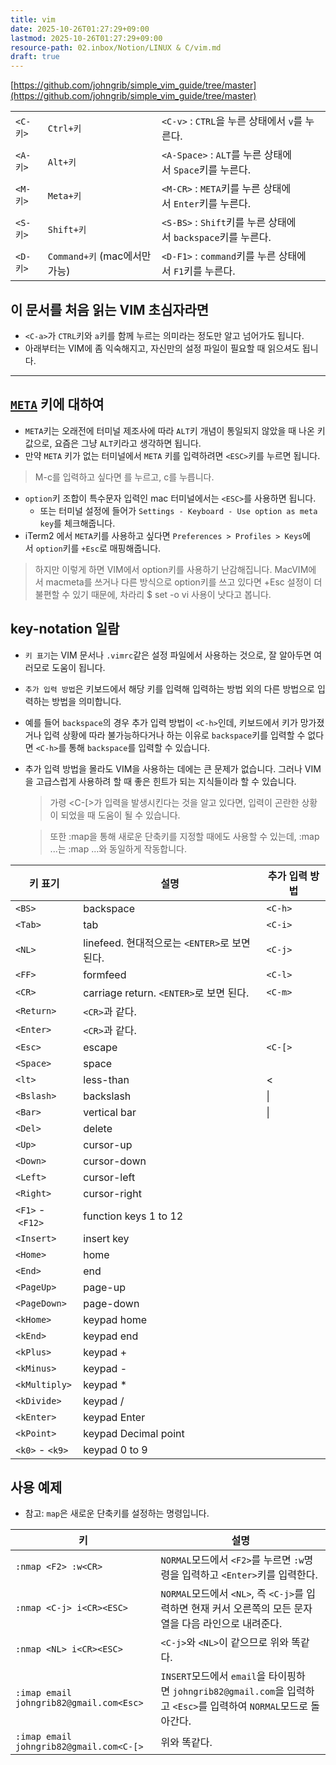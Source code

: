```yaml
---
title: vim
date: 2025-10-26T01:27:29+09:00
lastmod: 2025-10-26T01:27:29+09:00
resource-path: 02.inbox/Notion/LINUX & C/vim.md
draft: true
---
```

[https://github.com/johngrib/simple_vim_guide/tree/master](https://github.com/johngrib/simple_vim_guide/tree/master)

|   |   |   |
|---|---|---|
|`<C-키>`|`Ctrl+키`|`<C-v>` : `CTRL`을 누른 상태에서 `v`를 누른다.|
|`<A-키>`|`Alt+키`|`<A-Space>` : `ALT`를 누른 상태에서 `Space`키를 누른다.|
|`<M-키>`|`Meta+키`|`<M-CR>` : `META`키를 누른 상태에서 `Enter`키를 누른다.|
|`<S-키>`|`Shift+키`|`<S-BS>` : `Shift`키를 누른 상태에서 `backspace`키를 누른다.|
|`<D-키>`|`Command+키` (mac에서만 가능)|`<D-F1>` : `command`키를 누른 상태에서 `F1`키를 누른다.|

## 이 문서를 처음 읽는 VIM 초심자라면

- `<C-a>`가 `CTRL`키와 `a`키를 함께 누르는 의미라는 정도만 알고 넘어가도 됩니다.
- 아래부터는 VIM에 좀 익숙해지고, 자신만의 설정 파일이 필요할 때 읽으셔도 됩니다.

---

## [`META`](https://en.wikipedia.org/wiki/Meta_key) 키에 대하여

- `META`키는 오래전에 터미널 제조사에 따라 `ALT`키 개념이 통일되지 않았을 때 나온 키 값으로, 요즘은 그냥 `ALT`키라고 생각하면 됩니다.
- 만약 `META` 키가 없는 터미널에서 `META` 키를 입력하려면 `<ESC>`키를 누르면 됩니다.

> M-c를 입력하고 싶다면 <ESC>를 누르고, c를 누릅니다.

- `option`키 조합이 특수문자 입력인 mac 터미널에서는 `<ESC>`를 사용하면 됩니다.
    - 또는 터미널 설정에 들어가 `Settings - Keyboard - Use option as meta key`를 체크해줍니다.
- iTerm2 에서 `META`키를 사용하고 싶다면 `Preferences > Profiles > Keys`에서 `option`키를 `+Esc`로 매핑해줍니다.

> 하지만 이렇게 하면 VIM에서 option키를 사용하기 난감해집니다. MacVIM에서 macmeta를 쓰거나 다른 방식으로 option키를 쓰고 있다면 +Esc 설정이 더 불편할 수 있기 때문에, 차라리 $ set -o vi 사용이 낫다고 봅니다.

## key-notation 일람

- `키 표기`는 VIM 문서나 `.vimrc`같은 설정 파일에서 사용하는 것으로, 잘 알아두면 여러모로 도움이 됩니다.
- `추가 입력 방법`은 키보드에서 해당 키를 입력해 입력하는 방법 외의 다른 방법으로 입력하는 방법을 의미합니다.
- 예를 들어 `backspace`의 경우 추가 입력 방법이 `<C-h>`인데, 키보드에서 키가 망가졌거나 입력 상황에 따라 불가능하다거나 하는 이유로 `backspace`키를 입력할 수 없다면 `<C-h>`를 통해 `backspace`를 입력할 수 있습니다.
- 추가 입력 방법을 몰라도 VIM을 사용하는 데에는 큰 문제가 없습니다. 그러나 VIM을 고급스럽게 사용하려 할 때 좋은 힌트가 되는 지식들이라 할 수 있습니다.
    
    > 가령 <C-[>가 <Esc>입력을 발생시킨다는 것을 알고 있다면, <Esc>입력이 곤란한 상황이 되었을 때 도움이 될 수 있습니다.
    
    > 또한 :map을 통해 새로운 단축키를 지정할 때에도 사용할 수 있는데, :map <NL> ...는 :map <C-j> ...와 동일하게 작동합니다.
    


| 키 표기          | 설명                                          | 추가 입력 방법 |
| ---------------- | --------------------------------------------- | -------------- |
| `<BS>`           | backspace                                     | `<C-h>`        |
| `<Tab>`          | tab                                           | `<C-i>`        |
| `<NL>`           | linefeed. 현대적으로는 `<ENTER>`로 보면 된다. | `<C-j>`        |
| `<FF>`           | formfeed                                      | `<C-l>`        |
| `<CR>`           | carriage return. `<ENTER>`로 보면 된다.       | `<C-m>`        |
| `<Return>`       | `<CR>`과 같다.                                |                |
| `<Enter>`        | `<CR>`과 같다.                                |                |
| `<Esc>`          | escape                                        | `<C-[>`        |
| `<Space>`        | space                                         |                |
| `<lt>`           | less-than                                     | <              |
| `<Bslash>`       | backslash                                     | \|             |
| `<Bar>`          | vertical bar                                  | \|             |
| `<Del>`          | delete                                        |                |
| `<Up>`           | cursor-up                                     |                |
| `<Down>`         | cursor-down                                   |                |
| `<Left>`         | cursor-left                                   |                |
| `<Right>`        | cursor-right                                  |                |
| `<F1>` - `<F12>` | function keys 1 to 12                         |                |
| `<Insert>`       | insert key                                    |                |
| `<Home>`         | home                                          |                |
| `<End>`          | end                                           |                |
| `<PageUp>`       | page-up                                       |                |
| `<PageDown>`     | page-down                                     |                |
| `<kHome>`        | keypad home                                   |                |
| `<kEnd>`         | keypad end                                    |                |
| `<kPlus>`        | keypad +                                      |                |
| `<kMinus>`       | keypad -                                      |                |
| `<kMultiply>`    | keypad *                                      |                |
| `<kDivide>`      | keypad /                                      |                |
| `<kEnter>`       | keypad Enter                                  |                |
| `<kPoint>`       | keypad Decimal point                          |                |
| `<k0>` - `<k9>`  | keypad 0 to 9                                 |                |

## 사용 예제

- 참고: `map`은 새로운 단축키를 설정하는 명령입니다.



| 키                                      | 설명                                                                                                                |
| --------------------------------------- | ------------------------------------------------------------------------------------------------------------------- |
| `:nmap <F2> :w<CR>`                     | `NORMAL`모드에서 `<F2>`를 누르면 `:w`명령을 입력하고 `<Enter>`키를 입력한다.                                        |
| `:nmap <C-j> i<CR><ESC>`                | `NORMAL`모드에서 `<NL>`, 즉 `<C-j>`를 입력하면 현재 커서 오른쪽의 모든 문자열을 다음 라인으로 내려준다.             |
| `:nmap <NL> i<CR><ESC>`                 | `<C-j>`와 `<NL>`이 같으므로 위와 똑같다.                                                                            |
| `:imap email johngrib82@gmail.com<Esc>` | `INSERT`모드에서 `email`을 타이핑하면 `johngrib82@gmail.com`을 입력하고 `<Esc>`를 입력하여 `NORMAL`모드로 돌아간다. |
| `:imap email johngrib82@gmail.com<C-[>` | 위와 똑같다.                                                                                                        |